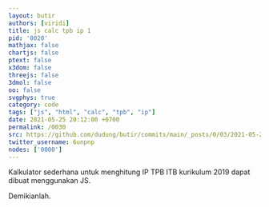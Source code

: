 ```yaml
---
layout: butir
authors: [viridi]
title: js calc tpb ip 1
pid: '0020'
mathjax: false
chartjs: false
ptext: false
x3dom: false
threejs: false
3dmol: false
oo: false
svgphys: true
category: code
tags: ["js", "html", "calc", "tpb", "ip"]
date: 2021-05-25 20:12:00 +0700
permalink: /0030
src: https://github.com/dudung/butir/commits/main/_posts/0/03/2021-05-25-js-calc-tpb-ip-1.md
twitter_username: 6unpnp
nodes: ['0000']
---
```

Kalkulator sederhana untuk menghitung IP TPB ITB kurikulum 2019 dapat dibuat menggunakan JS.

<script src="/assets/js/app/js-calc-tpb-ip.js"></script>

<script>
</script>

Demikianlah.